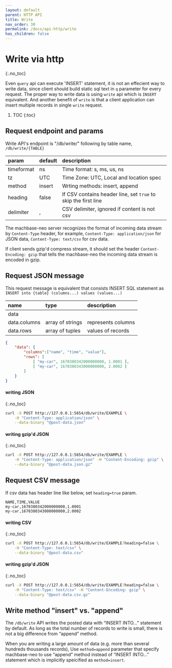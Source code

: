 ```yaml
---
layout: default
parent: HTTP API
title: Write
nav_order: 30
permalink: /docs/api-http/write
has_children: false
---
```


# Write via http
{:.no_toc}

Even `query` api can execute 'INSERT' statement, it is not an effecient way to write data,
since client should build static sql text in `q` parameter for every request.
The proper way to write data is using `write` api which is `INSERT` equivalent. 
And another benefit of `write` is that a client application can insert multiple records in single `write` request.


1. TOC
{:toc}

## Request endpoint and params

Write API's endpoint is "/db/write/" following by table name, `/db/write/{TABLE}`

| param       | default | description                     |
|:----------- |---------|:------------------------------- |
| timeformat  | ns      | Time format: s, ms, us, ns      |
| tz          | UTC     | Time Zone: UTC, Local and location spec |
| method      | insert  | Wrting methods: insert, append  |
| heading     | false   | If CSV contains header line, set `true` to skip the first line|
| delimiter   | ,       | CSV delimiter, ignored if content is not csv |

The machbase-neo server recognizes the format of incoming data stream by `Content-Type` header,
for example, `Content-Type: application/json` for JSON data, `Content-Type: text/csv` for csv data.

If client sends gzip'd compress stream, it should set the header `Content-Encoding: gzip` 
that tells the machbase-neo the incoming data stream is encoded in gzip.


## Request JSON message

This request message is equivalent that consists INSERT SQL statement as `INSERT into {table} (columns...) values (values...)`

| name         | type       |  description                        |
|:------------ |:-----------|:------------------------------------|
| data         |            |                                     |
| data.columns | array of strings | represents columns            |
| data.rows    | array of tuples  | values of records             |

```json
{
    "data": {
        "columns":["name", "time", "value"],
        "rows": [
            [ "my-car", 1670380342000000000, 1.0001 ],
            [ "my-car", 1670380343000000000, 2.0002 ]
        ]
    }
}
```

#### writing JSON
{:.no_toc}

```sh
curl -X POST http://127.0.0.1:5654/db/write/EXAMPLE \
    -H "Content-Type: application/json" \
    --data-binary "@post-data.json"
```

#### writing gzip'd JSON
{:.no_toc}

```sh
curl -X POST http://127.0.0.1:5654/db/write/EXAMPLE \
    -H "Content-Type: application/json" -H "Content-Encoding: gzip" \
    --data-binary "@post-data.json.gz"
```

## Request CSV message

If csv data has header line like below, set `heading=true` param.

```csv
NAME,TIME,VALUE
my-car,1670380342000000000,1.0001
my-car,1670380343000000000,2.0002
```

#### writing CSV
{:.no_toc}

```sh
curl -X POST http://127.0.0.1:5654/db/write/EXAMPLE?heading=false \
    -H "Content-Type: text/csv" \
    --data-binary "@post-data.csv"
```

#### writing gzip'd JSON
{:.no_toc}

```sh
curl -X POST http://127.0.0.1:5654/db/write/EXAMPLE?heading=false \
    -H "Content-Type: text/csv" -H "Content-Encoding: gzip" \
    --data-binary "@post-data.csv.gz"
```

## Write method "insert" vs. "append"
The `/db/write` API writes the posted data with “INSERT INTO…” statement by default. As long as the total number of records to write is small, there is not a big difference from “append” method.

When you are writing a large amount of data (e.g. more than several hundreds thousands records), Use `method=append` parameter that specify machbase-neo to use “append” method instead of “INSERT INTO…” statement which is implicitly speicified as `method=insert`.